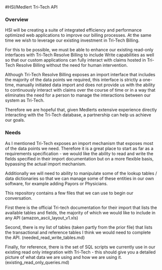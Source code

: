 #HSI/Medlert Tri-Tech API

### Overview

HSI will be creating a suite of integrated efficiency and performance optimized web applications to improve our billing processes. At the same time we wish to leverage our existing investment in Tri-Tech Billing. 

For this to be possible, we must be able to enhance our existing read-only interfaces with Tri-Tech Resolve Billing to include Write capabilities as well so that our custom applications can fully interact with claims hosted in Tri-Tech Resolve Billing without the need for human intervention.

Although Tri-Tech Resolve Billing exposes an import interface that includes the majority of the data points we required, this interface is strictly a one-time, manually initiated data import and does not provide us with the ability to continuously interact with claims over the course of time or in a way that eliminates the need for a person to manage the interactions between our system as Tri-Tech.

Therefore we are hopeful that, given Medlerts extensive experience directly interacting with the Tri-Tech database, a partnership can help us achieve our goals.

### Needs

As I mentioned Tri-Tech exposes an import mechanism that exposes most of the data points we need. Therefore it is a great place to start as far as a requirements specification - we would like the ability to read and write the fields specified in their import documentation but on a more flexible basis, bypassing the actual import mechanism.

Additionally we will need to ability to manipulate some of the lookup tables / data dictionaries so that we can manage some of these entities in our own software, for example adding Payors or Physicians.

This repository contains a few files that we can use to begin our conversation.

First there is the official Tri-tech documentation for their import that lists the available tables and fields, the majority of which we would like to include in any API (amazon_ascii_layout_v1.xls)

Second, there is my list of tables (taken partly from the prior file) that lists the transactional and reference tables I think we would need to complete the API. (needed_read_write_tables.md)

Finally, for reference, there is the set of SQL scripts we currently use in our existing read only integration with Tri-Tech - this should give you a detailed picture of what data we are using and how we are using it. (existing_read_only_queries.md)

